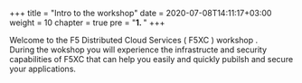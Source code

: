 +++
title = "Intro to the workshop"
date = 2020-07-08T14:11:17+03:00
weight = 10
chapter = true
pre = "<b>1. </b>"
+++


Welcome to the F5 Distributed Cloud Services ( F5XC ) workshop .  
During the wokshop you will experience the infrastructe and security capabilities of F5XC that can help you easily and quickly pubilsh and secure your applications.
